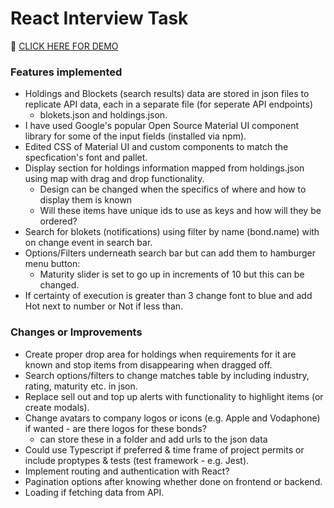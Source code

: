 # React Interview Task

:rocket: [CLICK HERE FOR DEMO](https://interview-task-react.netlify.app/)

### Features implemented
- Holdings and Blockets (search results) data are stored in json files to replicate API data, each in a separate file (for seperate API endpoints) 
    - blokets.json and holdings.json.
- I have used Google's popular Open Source Material UI component library for some of the input fields (installed via npm).
- Edited CSS of Material UI and custom components to match the specfication's font and pallet.
- Display section for holdings information mapped from holdings.json using map with drag and drop functionality.
    - Design can be changed when the specifics of where and how to display them is known 
    - Will these items have unique ids to use as keys and how will they be ordered?
- Search for blokets (notifications) using filter by name (bond.name) with on change event in search bar.
- Options/Filters underneath search bar but can add them to hamburger menu button:
    - Maturity slider is set to go up in increments of 10 but this can be changed.
- If certainty of execution is greater than 3 change font to blue and add Hot next to number or Not if less than.

### Changes or Improvements
- Create proper drop area for holdings when requirements for it are known and stop items from disappearing when dragged off.
- Search options/filters to change matches table by including industry, rating, maturity etc. in json.
- Replace sell out and top up alerts with functionality to highlight items (or create modals).
- Change avatars to company logos or icons (e.g. Apple and Vodaphone) if wanted - are there logos for these bonds? 
    - can store these in a folder and add urls to the json data
- Could use Typescript if preferred & time frame of project permits or include proptypes & tests (test framework - e.g. Jest).
- Implement routing and authentication with React?
- Pagination options after knowing whether done on frontend or backend.
- Loading if fetching data from API.